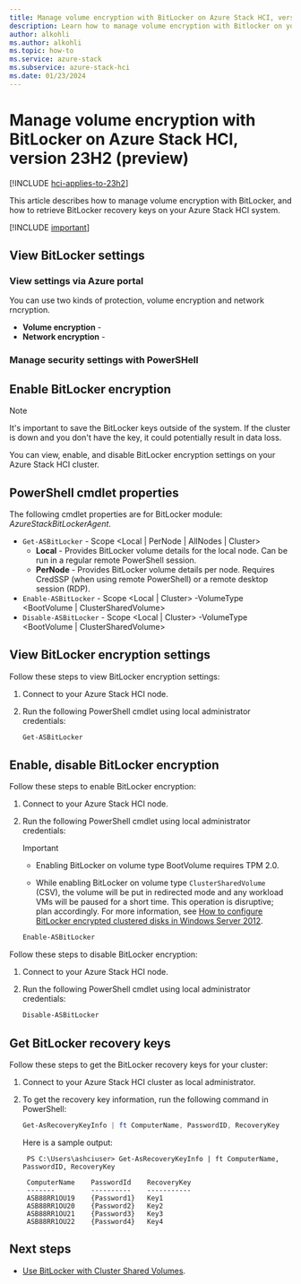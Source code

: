 ```yaml
---
title: Manage volume encryption with BitLocker on Azure Stack HCI, version 23H2 (preview)
description: Learn how to manage volume encryption with Bitlocker on your Azure Stack HCI, version 23H2 system (preview).
author: alkohli
ms.author: alkohli
ms.topic: how-to
ms.service: azure-stack
ms.subservice: azure-stack-hci
ms.date: 01/23/2024
---
```


# Manage volume encryption with BitLocker on Azure Stack HCI, version 23H2 (preview)

[!INCLUDE [hci-applies-to-23h2](../../includes/hci-applies-to-23h2.md)]

This article describes how to manage volume encryption with BitLocker, and how to retrieve BitLocker recovery keys on your Azure Stack HCI system.

[!INCLUDE [important](../../includes/hci-preview.md)]

## View BitLocker settings

### View settings via Azure portal

You can use two kinds of protection, volume encryption and network rncryption.

- **Volume encryption** -
- **Network encryption** -


### Manage security settings with PowerSHell

## Enable BitLocker encryption

> [!NOTE]
> It's important to save the BitLocker keys outside of the system. If the cluster is down and you don't have the key, it could potentially result in data loss.

You can view, enable, and disable BitLocker encryption settings on your Azure Stack HCI cluster.

## PowerShell cmdlet properties

The following cmdlet properties are for BitLocker module: *AzureStackBitLockerAgent*.

- `Get-ASBitLocker` - Scope <Local | PerNode | AllNodes | Cluster>
  - **Local** - Provides BitLocker volume details for the local node. Can be run in a regular remote PowerShell session.
  - **PerNode** - Provides BitLocker volume details per node. Requires CredSSP (when using remote PowerShell) or a remote desktop session (RDP).
- `Enable-ASBitLocker` - Scope <Local | Cluster> -VolumeType <BootVolume | ClusterSharedVolume>
- `Disable-ASBitLocker` - Scope <Local | Cluster> -VolumeType <BootVolume | ClusterSharedVolume>

## View BitLocker encryption settings

Follow these steps to view BitLocker encryption settings:

1. Connect to your Azure Stack HCI node.

1. Run the following PowerShell cmdlet using local administrator credentials:

    ```PowerShell
    Get-ASBitLocker
    ```

## Enable, disable BitLocker encryption

Follow these steps to enable BitLocker encryption:

1. Connect to your Azure Stack HCI node.

1. Run the following PowerShell cmdlet using local administrator credentials:

   > [!IMPORTANT]
   > - Enabling BitLocker on volume type BootVolume requires TPM 2.0.
   >
   > - While enabling BitLocker on volume type `ClusterSharedVolume` (CSV), the volume will be put in redirected mode and any workload VMs will be paused for a short time. This operation is disruptive; plan accordingly. For more information, see [How to configure BitLocker encrypted clustered disks in Windows Server 2012](https://techcommunity.microsoft.com/t5/failover-clustering/how-to-configure-bitlocker-encrypted-clustered-disks-in-windows/ba-p/371825).

    ```PowerShell
    Enable-ASBitLocker
    ```

Follow these steps to disable BitLocker encryption:

1. Connect to your Azure Stack HCI node.

1. Run the following PowerShell cmdlet using local administrator credentials:

    ```PowerShell
    Disable-ASBitLocker
    ```

## Get BitLocker recovery keys

Follow these steps to get the BitLocker recovery keys for your cluster:

1. Connect to your Azure Stack HCI cluster as local administrator.

1. To get the recovery key information, run the following command in PowerShell:

    ```powershell
    Get-AsRecoveryKeyInfo | ft ComputerName, PasswordID, RecoveryKey
    ```

   Here is a sample output:

   ```output
    PS C:\Users\ashciuser> Get-AsRecoveryKeyInfo | ft ComputerName, PasswordID, RecoveryKey

    ComputerName    PasswordId    RecoveryKey
    -------         ----------    -----------
    ASB88RR1OU19    {Password1}   Key1
    ASB88RR1OU20    {Password2}   Key2
    ASB88RR1OU21    {Password3}   Key3
    ASB88RR1OU22    {Password4}   Key4
    ```

## Next steps

- [Use BitLocker with Cluster Shared Volumes](../manage/bitlocker-on-csv.md#use-bitlocker-with-cluster-shared-volumes).
